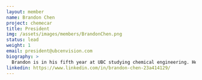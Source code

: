 ```yaml
---
layout: member
name: Brandon Chen
project: chemecar
title: President
img: /assets/images/members/BrandonChen.png
status: lead
weight: 1
email: president@ubcenvision.com
biography: >
  Brandon is in his fifth year at UBC studying chemical engineering. He joined ChemE Car as a laboratory sub-team member in his first year, and in his second year became the lead of the laboratory sub-team. After participating in the AIChE National ChemE Car competition in 2018, Brandon took on the role of Safety and Facilities Chair of Envision. As the President of Envision, Brandon hopes to further Envision’s connections to industry and the AIChE organization. When he is not enjoying time in the outdoors, Brandon can be found exploring the world through food.
linkedin: https://www.linkedin.com/in/brandon-chen-23a414129/
---
```

